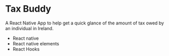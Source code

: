 # Tax Buddy

A React Native App to help get a quick glance of the amount of tax owed by an individual in Ireland.

* React native
* React native elements
* React Hooks
